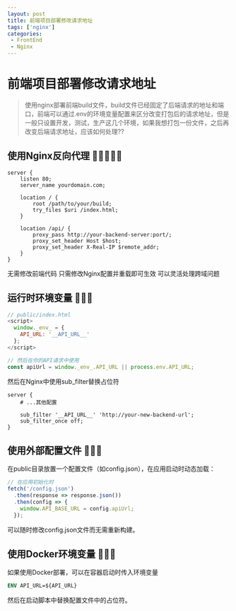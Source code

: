 ```yaml
---
layout: post
title: 前端项目部署修改请求地址
tags: ['nginx']
categories:
 - FrontEnd
 - Nginx
---
```


# 前端项目部署修改请求地址
> 使用nginx部署前端build文件，build文件已经固定了后端请求的地址和端口，前端可以通过.env的环境变量配置来区分改变打包后的请求地址，但是一般只设置开发，测试，生产这几个环境，如果我想打包一份文件，之后再改变后端请求地址，应该如何处理??

## 使用Nginx反向代理 🧡🧡🧡🧡🧡
```nginx
server {
    listen 80;
    server_name yourdomain.com;

    location / {
        root /path/to/your/build;
        try_files $uri /index.html;
    }

    location /api/ {
        proxy_pass http://your-backend-server:port/;
        proxy_set_header Host $host;
        proxy_set_header X-Real-IP $remote_addr;
    }
}
```

无需修改前端代码
只需修改Nginx配置并重载即可生效
可以灵活处理跨域问题

## 运行时环境变量 🧡🧡🧡
```js
// public/index.html
<script>
  window._env_ = {
    API_URL: '__API_URL__'
  };
</script>

// 然后在你的API请求中使用
const apiUrl = window._env_.API_URL || process.env.API_URL;
```
然后在Nginx中使用sub_filter替换占位符

```nginx
server {
    # ...其他配置
    
    sub_filter '__API_URL__' 'http://your-new-backend-url';
    sub_filter_once off;
}
```

## 使用外部配置文件 🧡🧡🧡
在public目录放置一个配置文件（如config.json），在应用启动时动态加载：
```js
// 在应用初始化时
fetch('/config.json')
  .then(response => response.json())
  .then(config => {
    window.API_BASE_URL = config.apiUrl;
  });
```
可以随时修改config.json文件而无需重新构建。

## 使用Docker环境变量 🧡🧡🧡
如果使用Docker部署，可以在容器启动时传入环境变量
```dockerfile
ENV API_URL=${API_URL}
```
然后在启动脚本中替换配置文件中的占位符。